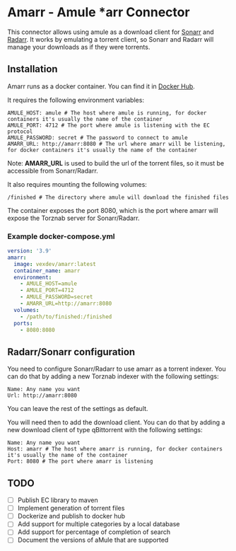 # Amarr - Amule *arr Connector

This connector allows using amule as a download client for [Sonarr](https://sonarr.tv/)
and [Radarr](https://radarr.video/).
It works by emulating a torrent client, so Sonarr and Radarr will manage your downloads as if they were torrents.

## Installation

Amarr runs as a docker container. You can find it in [Docker Hub](https://hub.docker.com/r/vexdev/amarr).

It requires the following environment variables:

```
AMULE_HOST: amule # The host where amule is running, for docker containers it's usually the name of the container
AMULE_PORT: 4712 # The port where amule is listening with the EC protocol
AMULE_PASSWORD: secret # The password to connect to amule
AMARR_URL: http://amarr:8080 # The url where amarr will be listening, for docker containers it's usually the name of the container
```

Note: **AMARR_URL** is used to build the url of the torrent files, so it must be accessible from Sonarr/Radarr.

It also requires mounting the following volumes:

```
/finished # The directory where amule will download the finished files
```

The container exposes the port 8080, which is the port where amarr will expose the Torznab server for Sonarr/Radarr.

### Example docker-compose.yml

```yaml
version: '3.9'
amarr:
  image: vexdev/amarr:latest
  container_name: amarr
  environment:
    - AMULE_HOST=amule
    - AMULE_PORT=4712
    - AMULE_PASSWORD=secret
    - AMARR_URL=http://amarr:8080
  volumes:
    - /path/to/finished:/finished
  ports:
    - 8080:8080
```

## Radarr/Sonarr configuration

You need to configure Sonarr/Radarr to use amarr as a torrent indexer. You can do that by adding a new Torznab indexer
with the following settings:

```
Name: Any name you want
Url: http://amarr:8080
```

You can leave the rest of the settings as default.

You will need then to add the download client. You can do that by adding a new download client of type qBittorrent with
the following settings:

```
Name: Any name you want
Host: amarr # The host where amarr is running, for docker containers it's usually the name of the container
Port: 8080 # The port where amarr is listening
```

## TODO

- [ ] Publish EC library to maven
- [ ] Implement generation of torrent files
- [ ] Dockerize and publish to docker hub
- [ ] Add support for multiple categories by a local database
- [ ] Add support for percentage of completion of search
- [ ] Document the versions of aMule that are supported
